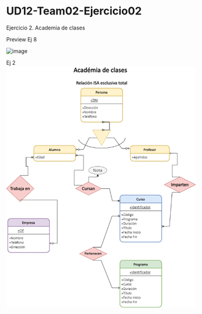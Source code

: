 # UD12-Team02-Ejercicio02
Ejercicio 2. Academia de clases 

Preview Ej 8

![image](https://user-images.githubusercontent.com/65864090/164392116-43b0ad87-d74c-4a76-8627-4e6586286349.png)

Ej 2
![image](https://github.com/JagaScripts/UD12-Team02-Ejercicio02/blob/master/Ejercicio2Academia%20de%20clases.png)
